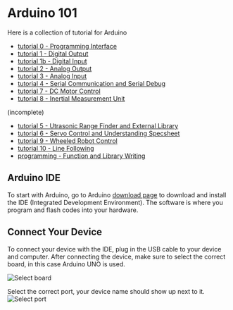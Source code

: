 # Arduino 101
Here is a collection of tutorial for Arduino

- [tutorial 0 - Programming Interface](https://github.com/unl-robotic/arduino101/blob/master/tutorial0-interface.md)
- [tutorial 1 - Digital Output](https://github.com/unl-robotic/arduino101/blob/master/tutorial1-digital.md)
- [tutorial 1b - Digital Input](https://github.com/unl-robotic/arduino101/blob/master/tutorial1b-digital-output.md)
- [tutorial 2 - Analog Output](https://github.com/unl-robotic/arduino101/blob/master/tutorial2-analog.md)
- [tutorial 3 - Analog Input](https://github.com/unl-robotic/arduino101/blob/master/tutorial3-analog-input.md)
- [tutorial 4 - Serial Communication and Serial Debug](https://github.com/unl-robotic/arduino101/blob/master/tutorial4-serial.md)
- [tutorial 7 - DC Motor Control](https://github.com/ctliew/Motor_Control_Basic)
- [tutorial 8 - Inertial Measurement Unit](https://github.com/jdotto2/arduino101/blob/master/tutorial8-IMU.md)

(incomplete)

- [tutorial 5 - Utrasonic Range Finder and External Library]()
- [tutorial 6 - Servo Control and Understanding Specsheet]()
- [tutorial 9 - Wheeled Robot Control]()
- [tutorial 10 - Line Following]()
- [programming - Function and Library Writing]()


## Arduino IDE

To start with Arduino, go to Arduino [download page](https://www.arduino.cc/en/main/software) to download and install the IDE (Integrated Development Environment). The software is where you program and flash codes into your hardware.

## Connect Your Device

To connect your device with the IDE, plug in the USB cable to your device and computer. After connecting the device, make sure to select the correct board, in this case Arduino UNO is used.

![Select board](https://github.com/unl-robotic/arduino101/blob/master/images/arduino001.PNG "figure1")

Select the correct port, your device name should show up next to it.
![Select port](https://github.com/unl-robotic/arduino101/blob/master/images/arduino002.PNG "figure2")

